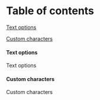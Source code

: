 # Table of contents
[Text options](#text-options)

[Custom characters](#custom-characters)

#### Text options
Text options

#### Custom characters
Custom characters

